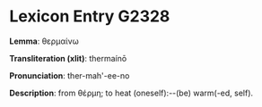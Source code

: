 # Lexicon Entry G2328

**Lemma**: θερμαίνω

**Transliteration (xlit)**: thermaínō

**Pronunciation**: ther-mah'-ee-no

**Description**:
from θέρμη; to heat (oneself):--(be) warm(-ed, self).
